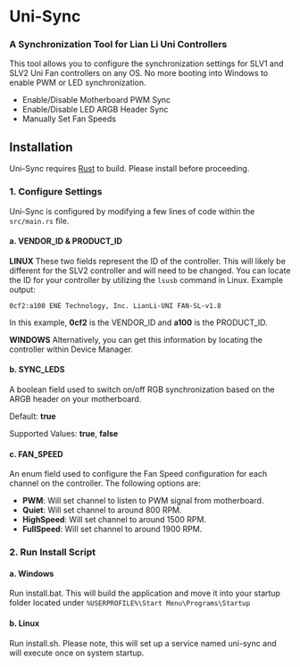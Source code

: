 # Uni-Sync
### A Synchronization Tool for Lian Li Uni Controllers

This tool allows you to configure the synchronization settings for SLV1 and SLV2 Uni Fan controllers on any OS. No more booting into Windows to enable PWM or LED synchronization. 
- Enable/Disable Motherboard PWM Sync
- Enable/Disable LED ARGB Header Sync
- Manually Set Fan Speeds

## Installation

Uni-Sync requires [Rust](https://www.rust-lang.org/learn/get-started) to build. Please install before proceeding.

### 1. Configure Settings

Uni-Sync is configured by modifying a few lines of code within the ```src/main.rs``` file. 

#### a. VENDOR_ID & PRODUCT_ID

**LINUX**
These two fields represent the ID of the controller. This will likely be different for the SLV2 controller and will need to be changed. You can locate the ID for your controller by utilizing the ```lsusb``` command in Linux. Example output:
```
0cf2:a100 ENE Technology, Inc. LianLi-UNI FAN-SL-v1.8
```
In this example, **0cf2** is the VENDOR_ID and **a100** is the PRODUCT_ID.

**WINDOWS**
Alternatively, you can get this information by locating the controller within Device Manager.

#### b. SYNC_LEDS

A boolean field used to switch on/off RGB synchronization based on the ARGB header on your motherboard.

Default: **true**

Supported Values: **true**, **false**

#### c. FAN_SPEED

An enum field used to configure the Fan Speed configuration for each channel on the controller. The following options are:
- **PWM**: Will set channel to listen to PWM signal from motherboard.
- **Quiet**: Will set channel to around 800 RPM.
- **HighSpeed**: Will set channel to around 1500 RPM.
- **FullSpeed**: Will set channel to around 1900 RPM.

### 2. Run Install Script

#### a. Windows

Run install.bat. This will build the application and move it into your startup folder located under ```%USERPROFILE%\Start Menu\Programs\Startup```

#### b. Linux

Run install.sh. Please note, this will set up a service named uni-sync and will execute once on system startup.
